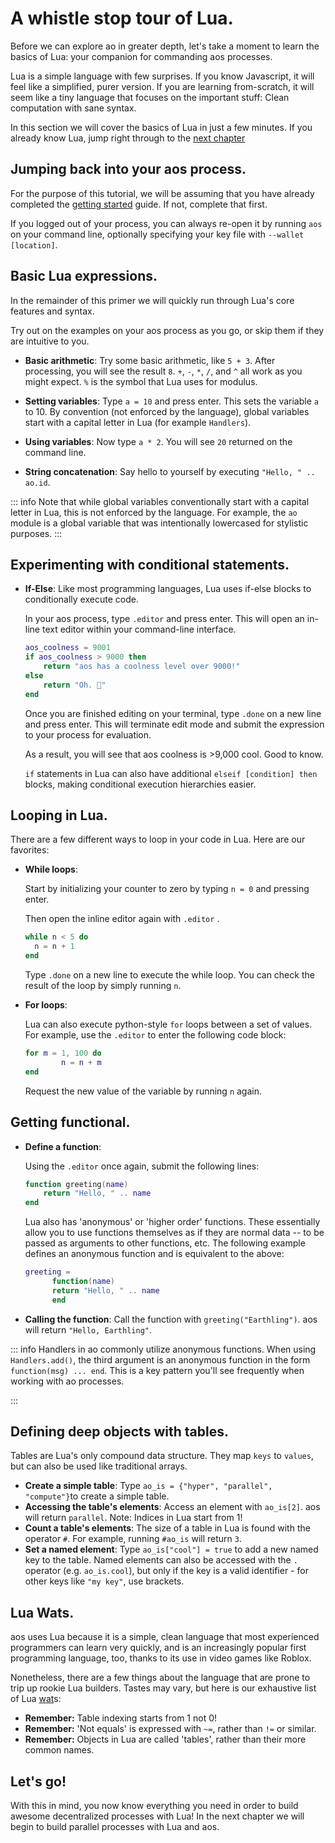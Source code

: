 # A whistle stop tour of Lua.

Before we can explore ao in greater depth, let's take a moment to learn the basics of Lua: your companion for commanding aos processes.

Lua is a simple language with few surprises. If you know Javascript, it will feel like a simplified, purer version. If you are learning from-scratch, it will seem like a tiny language that focuses on the important stuff: Clean computation with sane syntax.

In this section we will cover the basics of Lua in just a few minutes. If you already know Lua, jump right through to the [next chapter]()

## Jumping back into your aos process.

For the purpose of this tutorial, we will be assuming that you have already completed the [getting started](/welcome/getting-started) guide. If not, complete that first.

If you logged out of your process, you can always re-open it by running `aos` on your command line, optionally specifying your key file with `--wallet [location]`.

## Basic Lua expressions.

In the remainder of this primer we will quickly run through Lua's core features and syntax.

Try out on the examples on your aos process as you go, or skip them if they are intuitive to you.

- **Basic arithmetic**: Try some basic arithmetic, like `5 + 3`. After processing, you will see the result `8`. `+`, `-`, `*`, `/`, and `^` all work as you might expect. `%` is the symbol that Lua uses for modulus.
- **Setting variables**: Type `a = 10` and press enter. This sets the variable `a` to 10. By convention (not enforced by the language), global variables start with a capital letter in Lua (for example `Handlers`).

- **Using variables**: Now type `a * 2`. You will see `20` returned on the command line.
- **String concatenation**: Say hello to yourself by executing `"Hello, " .. ao.id`.

::: info
Note that while global variables conventionally start with a capital letter in Lua, this is not enforced by the language. For example, the `ao` module is a global variable that was intentionally lowercased for stylistic purposes.
:::

## Experimenting with conditional statements.

- **If-Else**: Like most programming languages, Lua uses if-else blocks to conditionally execute code.

  In your aos process, type `.editor` and press enter. This will open an in-line text editor within your command-line interface.

  ```lua
  aos_coolness = 9001
  if aos_coolness > 9000 then
      return "aos has a coolness level over 9000!"
  else
      return "Oh. 🤷"
  end
  ```

  Once you are finished editing on your terminal, type `.done` on a new line and press enter. This will terminate edit mode and submit the expression to your process for evaluation.

  As a result, you will see that aos coolness is >9,000 cool. Good to know.

  `if` statements in Lua can also have additional `elseif [condition] then` blocks, making conditional execution hierarchies easier.

## Looping in Lua.

There are a few different ways to loop in your code in Lua. Here are our favorites:

- **While loops**:

  Start by initializing your counter to zero by typing `n = 0` and pressing enter.

  Then open the inline editor again with `.editor` .

  ```lua
  while n < 5 do
    n = n + 1
  end
  ```

  Type `.done` on a new line to execute the while loop. You can check the result of the loop by simply running `n`.

- **For loops**:

  Lua can also execute python-style `for` loops between a set of values. For example, use the `.editor` to enter the following code block:

  ```lua
  for m = 1, 100 do
          n = n + m
  end
  ```

  Request the new value of the variable by running `n` again.

## Getting functional.

- **Define a function**:

  Using the `.editor` once again, submit the following lines:

  ```lua
  function greeting(name)
      return "Hello, " .. name
  end
  ```

  Lua also has 'anonymous' or 'higher order' functions. These essentially allow you to use functions themselves as if they are normal data -- to be passed as arguments to other functions, etc. The following example defines an anonymous function and is equivalent to the above:

  ```lua
  greeting =
  		function(name)
      	return "Hello, " .. name
  		end
  ```

- **Calling the function**: Call the function with `greeting("Earthling")`. aos will return `"Hello, Earthling"`.

::: info
Handlers in ao commonly utilize anonymous functions. When using `Handlers.add()`, the third argument is an anonymous function in the form `function(msg) ... end`. This is a key pattern you'll see frequently when working with ao processes.

:::

## Defining deep objects with tables.

Tables are Lua's only compound data structure. They map `keys` to `values`, but can also be used like traditional arrays.

- **Create a simple table**: Type `ao_is = {"hyper", "parallel", "compute"}`to create a simple table.
- **Accessing the table's elements**: Access an element with `ao_is[2]`. aos will return `parallel`. Note: Indices in Lua start from 1!
- **Count a table's elements**: The size of a table in Lua is found with the operator `#`. For example, running `#ao_is` will return `3`.
- **Set a named element**: Type `ao_is["cool"] = true` to add a new named key to the table. Named elements can also be accessed with the `.` operator (e.g. `ao_is.cool`), but only if the key is a valid identifier - for other keys like `"my key"`, use brackets.

## Lua Wats.

aos uses Lua because it is a simple, clean language that most experienced programmers can learn very quickly, and is an increasingly popular first programming language, too, thanks to its use in video games like Roblox.

Nonetheless, there are a few things about the language that are prone to trip up rookie Lua builders. Tastes may vary, but here is our exhaustive list of Lua [wat](https://www.destroyallsoftware.com/talks/wat)s:

- **Remember:** Table indexing starts from 1 not 0!
- **Remember:** 'Not equals' is expressed with `~=`, rather than `!=` or similar.
- **Remember:** Objects in Lua are called 'tables', rather than their more common names.

## Let's go!

With this in mind, you now know everything you need in order to build awesome decentralized processes with Lua! In the next chapter we will begin to build parallel processes with Lua and aos.
